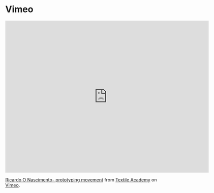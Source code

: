 
# Vimeo

<iframe src="https://player.vimeo.com/video/269013987" width="640" height="480" frameborder="0" webkitallowfullscreen mozallowfullscreen allowfullscreen></iframe>
<p><a href="https://vimeo.com/269013987">Ricardo O Nascimento- prototyping movement</a> from <a href="https://vimeo.com/fabricademy">Textile Academy</a> on <a href="https://vimeo.com">Vimeo</a>.</p>

